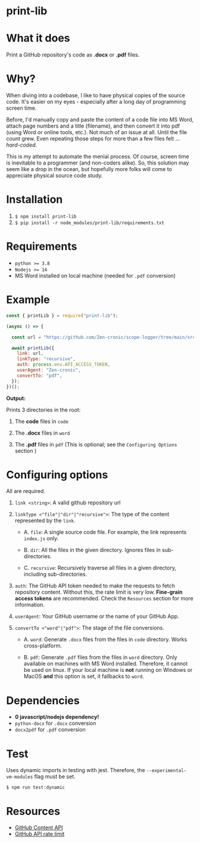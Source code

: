 # print-lib

# What it does

Print a GitHub repository's code as **.docx** or **.pdf** files.

# Why?

When diving into a codebase, I like to have physical copies of the source code. It's easier on my eyes - especially after a long day of programming screen time.

Before, I'd manually copy and paste the content of a code file into MS Word, attach page numbers and a title (filename), and then convert it into pdf (using Word or online tools, etc.). Not much of an issue at all. Until the file count grew. Even repeating those steps for more than a few files felt ... _hard-coded_.

This is my attempt to automate the menial process. Of course, screen time is inevitable to a programmer (and non-coders alike). So, this solution may seem like a drop in the ocean, but hopefully more folks will come to appreciate physical source code study.

# Installation

1. `$ npm install print-lib`
2. `$ pip install -r node_modules/print-lib/requirements.txt`

# Requirements 

- `python >= 3.8`
- `Nodejs >= 14`
- MS Word installed on local machine (needed for `.pdf` conversion)

# Example

```javascript
const { printLib } = require("print-lib");

(async () => {

  const url = "https://github.com/Zen-cronic/scope-logger/tree/main/src";

  await printLib({
    link: url,
    linkType: "recursive",
    auth: process.env.API_ACCESS_TOKEN,
    userAgent: "Zen-cronic",
    convertTo: "pdf",
  });
})();

```

**Output:**

Prints 3 directories in the root:

1. The **code** files in `code` 

2. The **.docx** files in `word`

3. The **.pdf** files in `pdf` (This is optional; see the `Configuring Options` section )

# Configuring options 

All are required. 

1. `link <string>`: A valid github repository url

2. `linkType <"file"|"dir"|"recursive">`: The type of the content represented by the `link`. 
     - A. `file`: A single source code file. For example, the link represents `index.js` only.

     - B. `dir`: All the files in the given directory. Ignores files in sub-directories.

     - C. `recursive`: Recursively traverse all files in a given directory, including sub-directories. 

3. `auth`: The GitHub API token needed to make the requests to fetch repository content. Without this, the rate limit is very low. **Fine-grain access tokens** are recommended.  Check the `Resources` section for more information.

4. `userAgent`: Your GitHub username or the name of your GitHub App. 

5. `convertTo <"word"|"pdf">`: The stage of the file conversions. 
    
    - A. `word`: Generate `.docx` files from the files in `code` directory. Works cross-platform.

    - B. `pdf`: Generate `.pdf` files from the files in `word` directory. Only available on machines with MS Word installed. Therefore, it cannot be used on linux. If your local machine is **not** running on Windows or MacOS **and** this option is set, it fallbacks to `word`.

# Dependencies

-  **0 javascript/nodejs dependency!**
-  `python-docx` for `.docx` conversion
-  `docx2pdf` for `.pdf` conversion


# Test
Uses dynamic imports in testing with jest. Therefore, the `--experimental-vm-modules` flag must be set. 

`$ npm run test:dynamic`

# Resources 

- [GitHub Content API](https://docs.github.com/en/rest/repos/contents?apiVersion=2022-11-28#get-repository-content)
- [GitHub API rate limit](https://docs.github.com/en/rest/using-the-rest-api/rate-limits-for-the-rest-api?apiVersion=2022-11-28)


